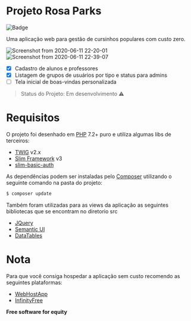 #   Projeto Rosa Parks
![Badge](https://img.shields.io/github/license/vaiola3/projeto-rosa-parks)

Uma aplicação web para gestão de cursinhos populares com custo zero.

![Screenshot from 2020-06-11 22-20-01](https://user-images.githubusercontent.com/46648240/84454846-104c4e80-ac32-11ea-9122-d8cbd5bcac07.png)
![Screenshot from 2020-06-11 22-39-07](https://user-images.githubusercontent.com/46648240/84455744-76d26c00-ac34-11ea-8f52-c17e94f451f9.png)



- [x] Cadastro de alunos e professores
- [x] Listagem de grupos de usuários por tipo e status para admins
- [ ] Tela inicial de boas-vindas personalizada

> Status do Projeto: Em desenvolvimento :warning:

# Requisitos
O projeto foi desenhado em [PHP](https://www.php.net/) 7.2+ puro e utiliza algumas libs de terceiros:

- [TWIG](https://twig.symfony.com/doc/2.x/) v2.x
- [Slim Framework](https://www.slimframework.com/docs/v3/) v3
- [slim-basic-auth](https://github.com/tuupola/slim-basic-auth)

As dependências podem ser instaladas pelo [Composer](https://getcomposer.org/) utilizando o seguinte comando na pasta do projeto:

```sh
$ composer update
```

Também foram utilizadas para as views da aplicação as seguintes bibliotecas que se encontram no diretorio src
- [JQuery](https://jquery.com/)
- [Semantic UI](https://semantic-ui.com/)
- [DataTables](https://www.datatables.net/)

# Nota
Para que você consiga hospedar a aplicação sem custo recomendo as seguintes plataformas:
- [WebHostApp](https://www.000webhost.com/)
- [InfinityFree](https://app.infinityfree.net/login)

**Free software for equity**
